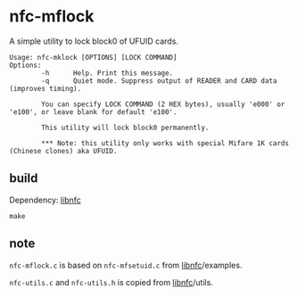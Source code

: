 # nfc-mflock
A simple utility to lock block0 of UFUID cards.

    Usage: nfc-mklock [OPTIONS] [LOCK COMMAND]
    Options:
            -h      Help. Print this message.
            -q      Quiet mode. Suppress output of READER and CARD data (improves timing).

            You can specify LOCK COMMAND (2 HEX bytes), usually 'e000' or 'e100', or leave blank for default 'e100'.

            This utility will lock block0 permanently.

            *** Note: this utility only works with special Mifare 1K cards (Chinese clones) aka UFUID.

## build

Dependency: [libnfc](https://github.com/nfc-tools/libnfc)
```
make
```

## note

`nfc-mflock.c` is based on `nfc-mfsetuid.c` from [libnfc](https://github.com/nfc-tools/libnfc)/examples.

`nfc-utils.c` and `nfc-utils.h` is copied from [libnfc](https://github.com/nfc-tools/libnfc)/utils.
